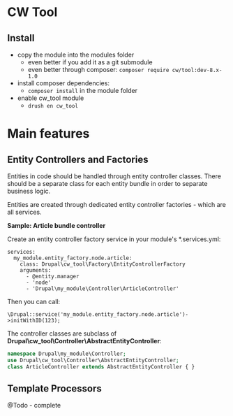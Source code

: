 CW Tool
=======


Install
-------

* copy the module into the modules folder
    * even better if you add it as a git submodule
    * even better through composer: ```composer require cw/tool:dev-8.x-1.0```
* install composer dependencies:
    * ```composer install``` in the module folder
* enable cw_tool module
    * ```drush en cw_tool```


# Main features


Entity Controllers and Factories
--------------------------------

Entities in code should be handled through entity controller classes. There should be a separate class for each entity bundle in order to separate business logic.

Entities are created through dedicated entity controller factories - which are all services.
 
**Sample: Article bundle controller**

Create an entity controller factory service in your module's *.services.yml:

```YML
services:
  my_module.entity_factory.node.article:
    class: Drupal\cw_tool\Factory\EntityControllerFactory
    arguments:
      - @entity.manager
      - 'node'
      - 'Drupal\my_module\Controller\ArticleController'
```

Then you can call: 

    \Drupal::service('my_module.entity_factory.node.article')->initWithID(123);

The controller classes are subclass of **Drupal\cw_tool\Controller\AbstractEntityController**:

```PHP
namespace Drupal\my_module\Controller;
use Drupal\cw_tool\Controller\AbstractEntityController;
class ArticleController extends AbstractEntityController { }
```


Template Processors
-------------------

@Todo - complete
